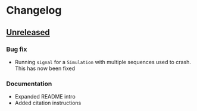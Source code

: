 # Changelog
## [Unreleased]
### Bug fix
- Running `signal` for a `Simulation` with multiple sequences used to crash. This has now been fixed
### Documentation
- Expanded README intro
- Added citation instructions


[Unreleased]: https://git.fmrib.ox.ac.uk/ndcn0236/MCMRSimulator.jl/-/compare/v0.3.0...main